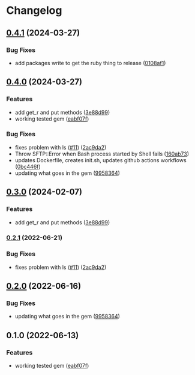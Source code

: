 # Changelog

## [0.4.1](https://github.com/mlibrary/sftp/compare/sftp/v0.4.0...sftp/v0.4.1) (2024-03-27)


### Bug Fixes

* add packages write to get the ruby thing to release ([0108af1](https://github.com/mlibrary/sftp/commit/0108af1370629ff89a0c6118c0aa38fcbc0edb20))

## [0.4.0](https://github.com/mlibrary/sftp/compare/sftp-v0.3.0...sftp/v0.4.0) (2024-03-27)


### Features

* add get_r and put methods ([3e88d99](https://github.com/mlibrary/sftp/commit/3e88d9929c426aa6fc22923e98d2006af5686e59))
* working tested gem ([eabf07f](https://github.com/mlibrary/sftp/commit/eabf07f86b46ee3a5d42214fa0665c97ed16b77e))


### Bug Fixes

* fixes problem with ls ([#11](https://github.com/mlibrary/sftp/issues/11)) ([2ac9da2](https://github.com/mlibrary/sftp/commit/2ac9da25a3502def89e504af4b8bdecc97266700))
* Throw SFTP::Error when Bash process started by Shell fails ([160ab73](https://github.com/mlibrary/sftp/commit/160ab737d40092382cfc5b068397642e64008332))
* updates Dockerfile, creates init.sh, updates github actions workflows ([0bc446f](https://github.com/mlibrary/sftp/commit/0bc446f56cb80f159b0d8d4272c42fbda9ef49fa))
* updating what goes in the gem ([9958364](https://github.com/mlibrary/sftp/commit/99583642f5e64de0a22eb6c9c1c4232e60d682eb))

## [0.3.0](https://www.github.com/mlibrary/sftp/compare/v0.2.1...v0.3.0) (2024-02-07)


### Features

* add get_r and put methods ([3e88d99](https://www.github.com/mlibrary/sftp/commit/3e88d9929c426aa6fc22923e98d2006af5686e59))

### [0.2.1](https://www.github.com/mlibrary/sftp/compare/v0.2.0...v0.2.1) (2022-06-21)


### Bug Fixes

* fixes problem with ls ([#11](https://www.github.com/mlibrary/sftp/issues/11)) ([2ac9da2](https://www.github.com/mlibrary/sftp/commit/2ac9da25a3502def89e504af4b8bdecc97266700))

## [0.2.0](https://www.github.com/mlibrary/sftp/compare/v0.1.0...v0.2.0) (2022-06-16)


### Bug Fixes

* updating what goes in the gem ([9958364](https://www.github.com/mlibrary/sftp/commit/99583642f5e64de0a22eb6c9c1c4232e60d682eb))

## 0.1.0 (2022-06-13)


### Features

* working tested gem ([eabf07f](https://www.github.com/mlibrary/sftp/commit/eabf07f86b46ee3a5d42214fa0665c97ed16b77e))
